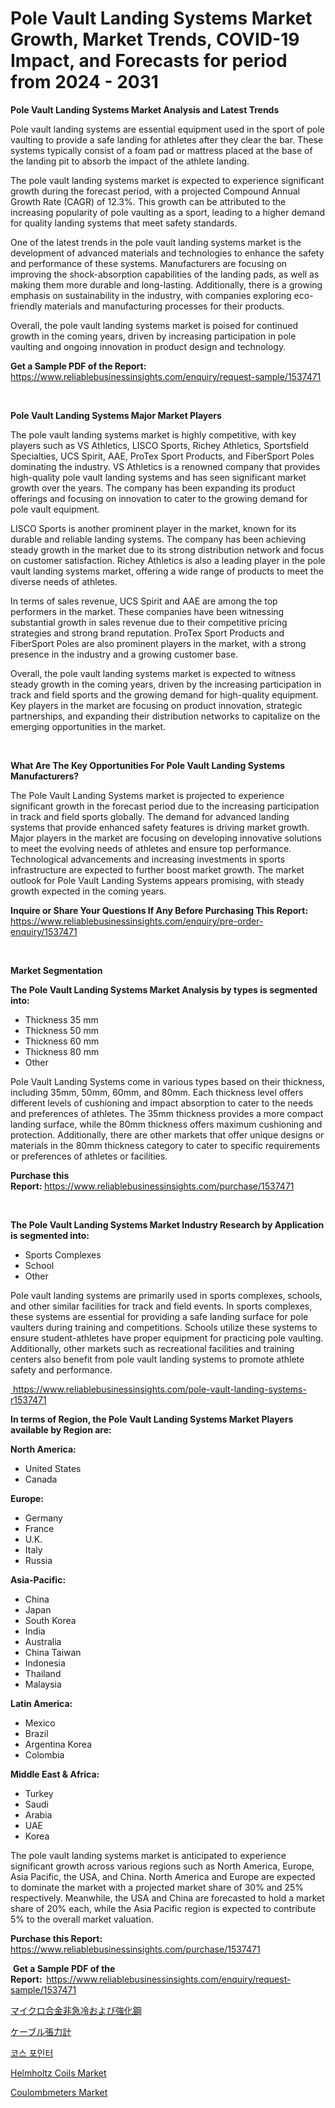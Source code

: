 <p><h1>Pole Vault Landing Systems Market Growth, Market Trends, COVID-19 Impact, and Forecasts for period from 2024 - 2031</h1></p><p><strong>Pole Vault Landing Systems Market Analysis and Latest Trends</strong></p>
<p><p>Pole vault landing systems are essential equipment used in the sport of pole vaulting to provide a safe landing for athletes after they clear the bar. These systems typically consist of a foam pad or mattress placed at the base of the landing pit to absorb the impact of the athlete landing. </p><p>The pole vault landing systems market is expected to experience significant growth during the forecast period, with a projected Compound Annual Growth Rate (CAGR) of 12.3%. This growth can be attributed to the increasing popularity of pole vaulting as a sport, leading to a higher demand for quality landing systems that meet safety standards. </p><p>One of the latest trends in the pole vault landing systems market is the development of advanced materials and technologies to enhance the safety and performance of these systems. Manufacturers are focusing on improving the shock-absorption capabilities of the landing pads, as well as making them more durable and long-lasting. Additionally, there is a growing emphasis on sustainability in the industry, with companies exploring eco-friendly materials and manufacturing processes for their products.</p><p>Overall, the pole vault landing systems market is poised for continued growth in the coming years, driven by increasing participation in pole vaulting and ongoing innovation in product design and technology.</p></p>
<p><strong>Get a Sample PDF of the Report:&nbsp;</strong> <a href="https://www.reliablebusinessinsights.com/enquiry/request-sample/1537471">https://www.reliablebusinessinsights.com/enquiry/request-sample/1537471</a></p>
<p>&nbsp;</p>
<p><strong>Pole Vault Landing Systems Major Market Players</strong></p>
<p><p>The pole vault landing systems market is highly competitive, with key players such as VS Athletics, LISCO Sports, Richey Athletics, Sportsfield Specialties, UCS Spirit, AAE, ProTex Sport Products, and FiberSport Poles dominating the industry. VS Athletics is a renowned company that provides high-quality pole vault landing systems and has seen significant market growth over the years. The company has been expanding its product offerings and focusing on innovation to cater to the growing demand for pole vault equipment.</p><p>LISCO Sports is another prominent player in the market, known for its durable and reliable landing systems. The company has been achieving steady growth in the market due to its strong distribution network and focus on customer satisfaction. Richey Athletics is also a leading player in the pole vault landing systems market, offering a wide range of products to meet the diverse needs of athletes.</p><p>In terms of sales revenue, UCS Spirit and AAE are among the top performers in the market. These companies have been witnessing substantial growth in sales revenue due to their competitive pricing strategies and strong brand reputation. ProTex Sport Products and FiberSport Poles are also prominent players in the market, with a strong presence in the industry and a growing customer base.</p><p>Overall, the pole vault landing systems market is expected to witness steady growth in the coming years, driven by the increasing participation in track and field sports and the growing demand for high-quality equipment. Key players in the market are focusing on product innovation, strategic partnerships, and expanding their distribution networks to capitalize on the emerging opportunities in the market.</p></p>
<p>&nbsp;</p>
<p><strong>What Are The Key Opportunities For Pole Vault Landing Systems Manufacturers?</strong></p>
<p><p>The Pole Vault Landing Systems market is projected to experience significant growth in the forecast period due to the increasing participation in track and field sports globally. The demand for advanced landing systems that provide enhanced safety features is driving market growth. Major players in the market are focusing on developing innovative solutions to meet the evolving needs of athletes and ensure top performance. Technological advancements and increasing investments in sports infrastructure are expected to further boost market growth. The market outlook for Pole Vault Landing Systems appears promising, with steady growth expected in the coming years.</p></p>
<p><strong>Inquire or Share Your Questions If Any Before Purchasing This Report:</strong> <a href="https://www.reliablebusinessinsights.com/enquiry/pre-order-enquiry/1537471">https://www.reliablebusinessinsights.com/enquiry/pre-order-enquiry/1537471</a></p>
<p>&nbsp;</p>
<p><strong>Market Segmentation</strong></p>
<p><strong>The Pole Vault Landing Systems Market Analysis by types is segmented into:</strong></p>
<p><ul><li>Thickness 35 mm</li><li>Thickness 50 mm</li><li>Thickness 60 mm</li><li>Thickness 80 mm</li><li>Other</li></ul></p>
<p><p>Pole Vault Landing Systems come in various types based on their thickness, including 35mm, 50mm, 60mm, and 80mm. Each thickness level offers different levels of cushioning and impact absorption to cater to the needs and preferences of athletes. The 35mm thickness provides a more compact landing surface, while the 80mm thickness offers maximum cushioning and protection. Additionally, there are other markets that offer unique designs or materials in the 80mm thickness category to cater to specific requirements or preferences of athletes or facilities.</p></p>
<p><strong>Purchase this Report:&nbsp;</strong><a href="https://www.reliablebusinessinsights.com/purchase/1537471">https://www.reliablebusinessinsights.com/purchase/1537471</a></p>
<p>&nbsp;</p>
<p><strong>The Pole Vault Landing Systems Market Industry Research by Application is segmented into:</strong></p>
<p><ul><li>Sports Complexes</li><li>School</li><li>Other</li></ul></p>
<p><p>Pole vault landing systems are primarily used in sports complexes, schools, and other similar facilities for track and field events. In sports complexes, these systems are essential for providing a safe landing surface for pole vaulters during training and competitions. Schools utilize these systems to ensure student-athletes have proper equipment for practicing pole vaulting. Additionally, other markets such as recreational facilities and training centers also benefit from pole vault landing systems to promote athlete safety and performance.</p></p>
<p><a href="https://www.reliablebusinessinsights.com/pole-vault-landing-systems-r1537471">&nbsp;https://www.reliablebusinessinsights.com/pole-vault-landing-systems-r1537471</a></p>
<p><strong>In terms of Region, the Pole Vault Landing Systems Market Players available by Region are:</strong></p>
<p>
    <p> <strong> North America: </strong>
        <ul>
            <li>United States</li>
            <li>Canada</li>
        </ul>
        </p> 
    <p> <strong> Europe: </strong>
        <ul>
            <li>Germany</li>
            <li>France</li>
            <li>U.K.</li>
            <li>Italy</li>
            <li>Russia</li>
        </ul>
        </p> 
    <p> <strong> Asia-Pacific: </strong>
        <ul>
            <li>China</li>
            <li>Japan</li>
            <li>South Korea</li>
            <li>India</li>
            <li>Australia</li>
            <li>China Taiwan</li>
            <li>Indonesia</li>
            <li>Thailand</li>
            <li>Malaysia</li>
        </ul>
        </p> 
    <p> <strong> Latin America: </strong>
        <ul>
            <li>Mexico</li>
            <li>Brazil</li>
            <li>Argentina Korea</li>
            <li>Colombia</li>
        </ul>
        </p> 
    <p> <strong> Middle East & Africa: </strong>
        <ul>
            <li>Turkey</li>
            <li>Saudi</li>
            <li>Arabia</li>
            <li>UAE</li>
            <li>Korea</li>
        </ul>
    </p>
    </p>
<p><p>The pole vault landing systems market is anticipated to experience significant growth across various regions such as North America, Europe, Asia Pacific, the USA, and China. North America and Europe are expected to dominate the market with a projected market share of 30% and 25% respectively. Meanwhile, the USA and China are forecasted to hold a market share of 20% each, while the Asia Pacific region is expected to contribute 5% to the overall market valuation.</p></p>
<p><strong>Purchase this Report: </strong><a href="https://www.reliablebusinessinsights.com/purchase/1537471">https://www.reliablebusinessinsights.com/purchase/1537471</a></p>
<p>&nbsp;<strong>Get a Sample PDF of the Report:&nbsp;&nbsp;</strong><a href="https://www.reliablebusinessinsights.com/enquiry/request-sample/1537471">https://www.reliablebusinessinsights.com/enquiry/request-sample/1537471</a></p>
<p><strong></strong></p>
<p><p><a href="https://github.com/dathomson6534/Market-Research-Report-List-2/blob/main/3329745158547.md">マイクロ合金非急冷および強化鋼</a></p><p><a href="https://github.com/BoydYundt1/Market-Research-Report-List-1/blob/main/5775352158548.md">ケーブル張力計</a></p><p><a href="https://github.com/HarrisonKitto2022/Market-Research-Report-List-1/blob/main/7689208170078.md">코스 포인터</a></p><p><a href="https://github.com/joannagoyvaerts/Market-Research-Report-List-3/blob/main/helmholtz-coils-market.md">Helmholtz Coils Market</a></p><p><a href="https://github.com/lubmix/Market-Research-Report-List-3/blob/main/coulombmeters-market.md">Coulombmeters Market</a></p></p>